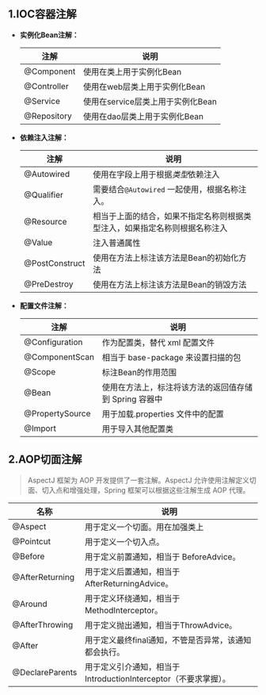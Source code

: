 



## 1.IOC容器注解

- **实例化Bean注解：**  

  | 注解        | 说明                              |
  | ----------- | --------------------------------- |
  | @Component  | 使用在类上用于实例化Bean          |
  | @Controller | 使用在web层类上用于实例化Bean     |
  | @Service    | 使用在service层类上用于实例化Bean |
  | @Repository | 使用在dao层类上用于实例化Bean     |

- **依赖注入注解：**

  | 注解           | 说明                                                         |
  | -------------- | ------------------------------------------------------------ |
  | @Autowired     | 使用在字段上用于根据*类型*依赖注入                           |
  | @Qualifier     | 需要结合`@Autowired` 一起使用，根据名称注入。                |
  | @Resource      | 相当于上面的结合，如果不指定名称则根据类型注入，如果指定名称则根据名称注入 |
  | @Value         | 注入普通属性                                                 |
  | @PostConstruct | 使用在方法上标注该方法是Bean的初始化方法                     |
  | @PreDestroy    | 使用在方法上标注该方法是Bean的销毁方法                       |

- **配置文件注解：**

  | 注解            | 说明                                                   |
  | --------------- | ------------------------------------------------------ |
  | @Configuration  | 作为配置类，替代 xml 配置文件                          |
  | @ComponentScan  | 相当于 base-package 来设置扫描的包                     |
  | @Scope          | 标注Bean的作用范围                                     |
  | @Bean           | 使用在方法上，标注将该方法的返回值存储到 Spring 容器中 |
  | @PropertySource | 用于加载.properties 文件中的配置                       |
  | @Import         | 用于导入其他配置类                                     |





## 2.AOP切面注解

> AspectJ 框架为 AOP 开发提供了一套注解。AspectJ 允许使用注解定义切面、切入点和增强处理，Spring 框架可以根据这些注解生成 AOP 代理。

| 名称            | 说明                                                         |
| --------------- | ------------------------------------------------------------ |
| @Aspect         | 用于定义一个切面。用在加强类上                               |
| @Pointcut       | 用于定义一个切入点。                                         |
| @Before         | 用于定义前置通知，相当于 BeforeAdvice。                      |
| @AfterReturning | 用于定义后置通知，相当于 AfterReturningAdvice。              |
| @Around         | 用于定义环绕通知，相当于MethodInterceptor。                  |
| @AfterThrowing  | 用于定义抛出通知，相当于ThrowAdvice。                        |
| @After          | 用于定义最终final通知，不管是否异常，该通知都会执行。        |
| @DeclareParents | 用于定义引介通知，相当于IntroductionInterceptor（不要求掌握）。 |